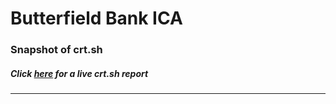 # Butterfield Bank ICA
### Snapshot of crt.sh
##### Click [here](https://crt.sh/?q=06E5EA062275C2B5FA966E92E797FF03E8CA46C137BE644E6BE6E809A435D5FF) for a live crt.sh report

---
